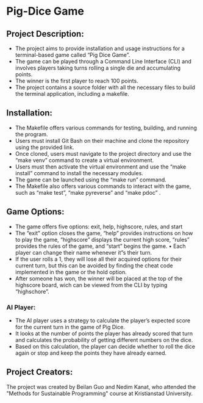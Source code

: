 # Pig-Dice Game

## Project Description:
-   The project aims to provide installation and usage instructions for a terminal-based game called “Pig Dice Game”.
-   The game can be played through a Command Line Interface (CLI) and involves players taking turns rolling a single die and accumulating points.
-   The winner is the first player to reach 100 points.
-   The project contains a source folder with all the necessary files to build the terminal application, including a makefile.

## Installation:
-   The Makefile offers various commands for testing, building, and running the program.
-   Users must install Git Bash on their machine and clone the repository using the provided link.
-   Once cloned, users must navigate to the project directory and use the “make venv” command to create a virtual environment.
-   Users must then activate the virtual environment and use the “make install” command to install the necessary modules.
-   The game can be launched using the “make run” command.
-   The Makefile also offers various commands to interact with the game, such as “make test”, “make pyreverse” and “make pdoc” .

## Game Options:
-   The game offers five options: exit, help, highscore, rules, and start
-   The “exit” option closes the game, “help” provides instructions on how to play the game, “highscore” displays the current high score, “rules” provides the rules of the game, and “start” begins the game. • Each player can change their name whenever it”s their turn.
-   If the user rolls a 1, they will lose all their acquired options for their current turn, but this can be avoided by finding the cheat code implemented in the game or the hold option.
-   After someone has won, the winner will be placed at the top of the highscore board, wich can be viewed from the CLI by typing “highschore”.

### AI Player:
-   The AI player uses a strategy to calculate the player’s expected score for the current turn in the game of Pig Dice.
-   It looks at the number of points the player has already scored that turn and calculates the probability of getting different numbers on the dice.
-   Based on this calculation, the player can decide whether to roll the dice again or stop and keep the points they have already earned.

## Project Creators:
The project was created by Beilan Guo and Nedim Kanat, who attended the "Methods for Sustainable Programming" course at Kristianstad University.
